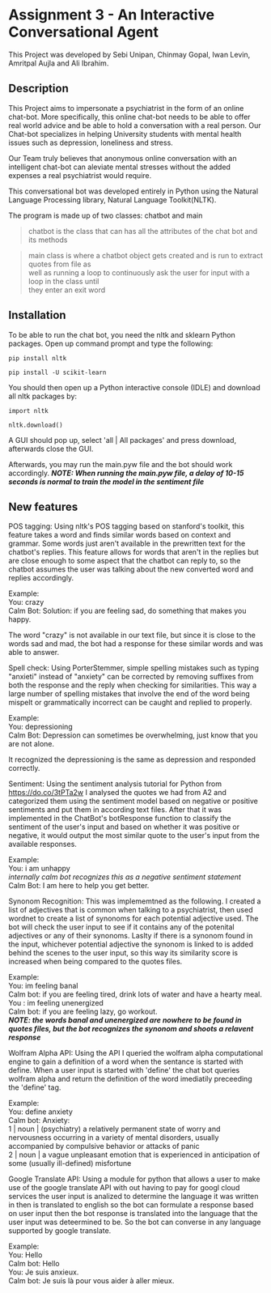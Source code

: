 # Assignment 3 - An Interactive Conversational Agent

This Project was developed by Sebi Unipan, Chinmay Gopal, Iwan Levin, Amritpal Aujla and Ali Ibrahim.
## Description

This Project aims to impersonate a psychiatrist in the form of an online chat-bot. More specifically, this online chat-bot needs to be able to offer real world advice and be able to hold a conversation with a real person. Our Chat-bot specializes in helping University students with mental health issues such as depression, loneliness and stress.

Our Team truly believes that anonymous online conversation with an intelligent chat-bot can aleviate mental stresses without the added expenses a real psychiatrist would require.

This conversational bot was developed entirely in Python using the Natural Language Processing library, Natural Language Toolkit(NLTK).

The program is made up of two classes: chatbot and main
>chatbot is the class that can has all the attributes of the chat bot and its methods

>main class is where a chatbot object gets created and is run to extract quotes from file as  
>well as running a loop to continuously ask the user for input with a loop in the class until  
>they enter an exit word  

## Installation

To be able to run the chat bot, you need the nltk and sklearn Python packages.
Open up command prompt and type the following:  

`pip install nltk`  

`pip install -U scikit-learn` 

You should then open up a Python interactive console (IDLE) and download all nltk packages by:

`import nltk`  

`nltk.download()`

A GUI should pop up, select 'all | All packages' and press download, afterwards close the GUI.

Afterwards, you may run the main.pyw file and the bot should work accordingly.
***NOTE: When running the main.pyw file, a delay of 10-15 seconds is normal to train the model in the sentiment file***

## New features

POS tagging: Using nltk's POS tagging based on stanford's toolkit, this feature takes a word and finds similar words based on context and grammar.
Some words just aren't available in the prewritten text for the chatbot's replies. This feature allows for words that aren't in the replies but are close enough to some aspect that the chatbot can reply to, so the chatbot assumes the user was talking about the new converted word and replies accordingly.

Example:  
You: crazy  
Calm Bot: Solution: if you are feeling sad, do something that makes you happy.

The word "crazy" is not available in our text file, but since it is close to the words sad and mad, the bot had a response for these similar words and was able to answer.

Spell check: Using PorterStemmer, simple spelling mistakes such as typing "anxieti" instead of "anxiety" can be corrected by removing suffixes from both the response and the reply when checking for similarities. This way a large number of spelling mistakes that involve the end of the word being mispelt or grammatically incorrect can be caught and replied to properly.

Example:  
You: depressioning  
Calm Bot: Depression can sometimes be overwhelming, just know that you are not alone.

It recognized the depressioning is the same as depression and responded correctly.

Sentiment: Using the sentiment analysis tutorial for Python from https://do.co/3tPTa2w I analysed the quotes we had
from A2 and categorized them using the sentiment model based on negative or positive sentiments and put them in according 
text files. After that it was implemented in the ChatBot's botResponse function to classify the sentiment of the user's input
and based on whether it was positive or negative, it would output the most similar quote to the user's input from the available
responses.

Example:  
You: i am unhappy  
*internally calm bot recognizes this as a negative sentiment statement*  
Calm Bot: I am here to help you get better.

Synonom Recognition: This was implememtned as the following. I created a list of adjectives that is common when talking to a psychiatrist, then used wordnet to create a 
list of synonoms for each potential adjective used. The bot will check the user input to see if it contains any of the potenital adjectives or any of their synonoms. Laslty
if there is a synonom found in the input, whichever potential adjective the synonom is linked to is added behind the scenes to the user input, so this way its similarity
score is increased when being compared to the quotes files.

Example:  
You: im feeling banal  
Calm bot: if you are feeling tired, drink lots of water and have a hearty meal.  
You : im feeling unenergized  
Calm bot: if you are feeling lazy, go workout.  
***NOTE: the words banal and unenergized are nowhere to be found in quotes files, but the bot recognizes the synonom and shoots a relavent response***

Wolfram Alpha API: Using the API I queried the wolfram alpha computational engine to gain a definition of a word when the sentance is started with define. When a user input is started with 'define' the chat bot queries wolfram alpha and return the definition of the word imediatily preceeding the 'define' tag.

Example: <br />
You: define anxiety <br />
Calm bot: Anxiety: <br />
1 | noun | (psychiatry) a relatively permanent state of worry and nervousness occurring in a variety of mental disorders, usually accompanied by compulsive behavior or attacks of panic <br />
2 | noun | a vague unpleasant emotion that is experienced in anticipation of some (usually ill-defined) misfortune

Google Translate API: Using a module for python that allows a user to make use of the google translate API with out having to pay for googl cloud services the user input is analized to determine the language it was written in then is translated to english so the bot can formulate a response based on user input then the bot response is translated into the language that the user input was deteermined to be. So the bot can converse in any language supported by google translate.

Example: <br />
You: Hello <br />
Calm bot: Hello <br />
You: Je suis anxieux. <br />
Calm bot: Je suis là pour vous aider à aller mieux.